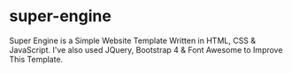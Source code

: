 # super-engine
Super Engine is a Simple Website Template Written in HTML, CSS &amp; JavaScript. I've also used JQuery, Bootstrap 4 &amp; Font Awesome to Improve This Template.
